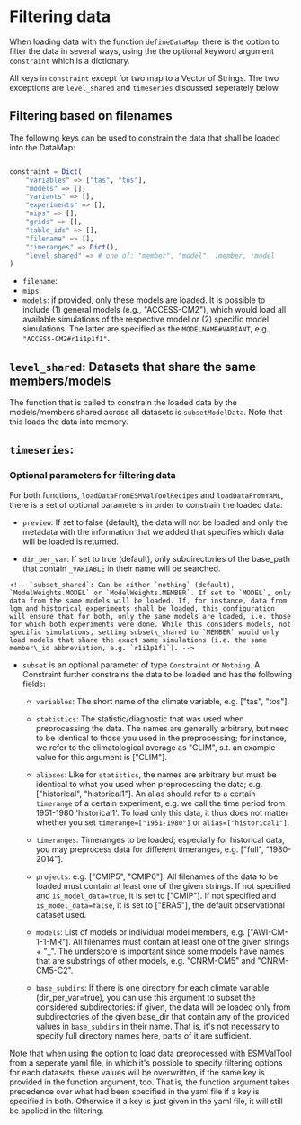 # Filtering data

When loading data with the function `defineDataMap`, there is the option to filter the data in several ways, using the the optional keyword argument `constraint` which is a dictionary.

All keys in `constraint` except for two map to a Vector of Strings. The two exceptions are 
`level_shared` and `timeseries` discussed seperately below. 

## Filtering based on filenames

The following keys can be used to constrain the data that shall be loaded into the DataMap:

````julia

constraint = Dict(
    "variables" => ["tas", "tos"],
    "models" => [],
    "variants" => [],
    "experiments" => [],
    "mips" => [],
    "grids" => [],
    "table_ids" => [],
    "filename" => [],
    "timeranges" => Dict(),
    "level_shared" => # one of: "member", "model", :member, :model
)

````

- `filename`:
- `mips`: 
- `models`: if provided, only these models are loaded. It is possible to include (1)
general models (e.g., "ACCESS-CM2"), which would load all available simulations of the respective
model or (2) specific model simulations. The latter are specified as the `MODELNAME#VARIANT`, e.g., `"ACCESS-CM2#r1i1p1f1"`.  



## `level_shared`: Datasets that share the same members/models

The function that is called to constrain the loaded data by the models/members shared across all 
datasets is `subsetModelData`. Note that this loads the data into memory.


## `timeseries`: 


### Optional parameters for filtering data
For both functions, `loadDataFromESMValToolRecipes` and `loadDataFromYAML`, there is a set of optional parameters in order to constrain the loaded data:

- `preview`: If set to false (default), the data will not be loaded and only the metadata with the information that we added that specifies which data will be loaded is returned.

- `dir_per_var`: If set to true (default), only subdirectories of the base\_path that contain `_VARIABLE` in their name will be searched. 


```@raw html
<!-- `subset_shared`: Can be either `nothing` (default), `ModelWeights.MODEL` or `ModelWeights.MEMBER`. If set to `MODEL`, only data from the same models will be loaded. If, for instance, data from lgm and historical experiments shall be loaded, this configuration will ensure that for both, only the same models are loaded, i.e. those for which both experiments were done. While this considers models, not specific simulations, setting subset\_shared to `MEMBER` would only load models that share the exact same simulations (i.e. the same member\_id abbreviation, e.g. `r1i1p1f1`). -->
```

- `subset` is an optional parameter of type `Constraint` or `Nothing`. A Constraint further constrains the data to be loaded and has the following fields:
   
    - `variables`: The short name of the climate variable, e.g. ["tas", "tos"].
    
    - `statistics`: The statistic/diagnostic that was used when preprocessing the data. The names are generally arbitrary, but need to be identical to those you used in the preprocessing; for instance, we refer to the climatological average as "CLIM", s.t. an example value for this argument is ["CLIM"].
    
    - `aliases`: Like for `statistics`, the names are arbitrary but must be identical to what you used when preprocessing the data; e.g. ["historical", "historical1"].
    An alias should refer to a certain `timerange` of a certain experiment, e.g. we call the time period from 1951-1980 'historical1'. To load only this data, it thus does not matter whether you set `timerange=["1951-1980"]` or `alias=["historical1"]`.
    
    - `timeranges`: Timeranges to be loaded; especially for historical data, you may preprocess data for different timeranges,  e.g. ["full", "1980-2014"]. 

    - `projects`:  e.g. ["CMIP5", "CMIP6"]. All filenames of the data to be loaded must contain at least one of the given strings. If not specified and `is_model_data=true`, it is set to ["CMIP"]. If not specified and `is_model_data=false`, it is set to ["ERA5"], the default observational dataset used.

    - `models`: List of models or individual model members, e.g. ["AWI-CM-1-1-MR"]. All filenames must contain at least one of the given strings + "_". The underscore is important since some models have names that are substrings of other models, e.g. "CNRM-CM5" and "CNRM-CM5-C2". 
   
    - `base_subdirs`: If there is one directory for each climate variable (dir\_per\_var=true), you can use this argument to subset the considered subdirectories: if given, the data will be loaded only from subdirectories of the given base\_dir that contain any of the provided values in `base_subdirs` in their name. That is, it's not necessary to specify full directory names here, parts of it are sufficient.


Note that when using the option to load data preprocessed with ESMValTool from a seperate yaml file, 
in which it's possible to specify filtering options for each datasets, these values will be overwritten,
if the same key is provided in the function argument, too. 
That is, the function argument takes precedence over what had been specified in the yaml file if a key is specified in both.
Otherwise if a key is just given in the yaml file, it will still be applied in the filtering.

